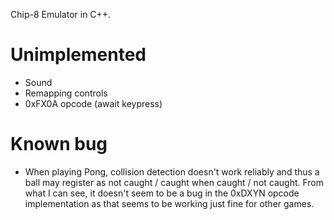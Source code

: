 Chip-8 Emulator in C++.

# Unimplemented
* Sound
* Remapping controls
* 0xFX0A opcode (await keypress)

# Known bug
* When playing Pong, collision detection doesn't work reliably and thus a ball may register as not caught / caught when caught / not caught. From what I can see, it doesn't seem to be a bug in the 0xDXYN opcode implementation as that seems to be working just fine for other games.